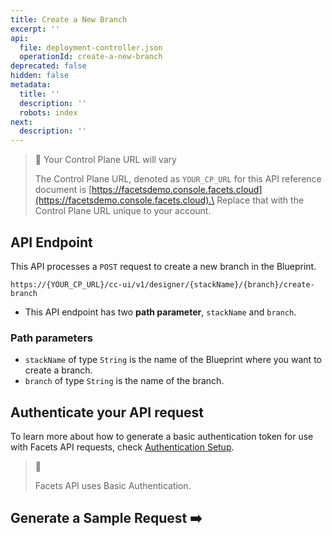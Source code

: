 ```yaml
---
title: Create a New Branch
excerpt: ''
api:
  file: deployment-controller.json
  operationId: create-a-new-branch
deprecated: false
hidden: false
metadata:
  title: ''
  description: ''
  robots: index
next:
  description: ''
---
```

> 🚧 Your Control Plane URL will vary
>
> The Control Plane URL, denoted as <code>YOUR\_CP\_URL</code> for this API reference document is [https://facetsdemo.console.facets.cloud](https://facetsdemo.console.facets.cloud).\
> Replace that with the Control Plane URL unique to your account.

## API Endpoint

This API processes a `POST` request to create a new branch in the Blueprint.

```text Hover on the Text and Click the Notepad icon to Copy
https://{YOUR_CP_URL}/cc-ui/v1/designer/{stackName}/{branch}/create-branch
```

* This API endpoint has two **path parameter**, `stackName` and `branch`.

### **Path parameters**

* `stackName` of type `String` is the name of the Blueprint where you want to create a branch.
* `branch` of type `String` is the name of the branch.

## **Authenticate your API request**

To learn more about how to generate a basic authentication token for use with Facets API requests, check [Authentication Setup](ref:authentication-setup).

> 📘
>
> Facets API uses Basic Authentication.

## Generate a Sample Request ➡️
